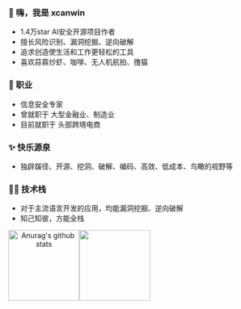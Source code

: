 ### 👋 嗨，我是 xcanwin

- 1.4万star AI安全开源项目作者
- 擅长风险识别、漏洞挖掘、逆向破解
- 追求创造使生活和工作更轻松的工具
- 喜欢蒜蓉炒虾、咖啡、无人机航拍、撸猫

### 💼 职业

- 信息安全专家
- 曾就职于 大型金融业、制造业
- 目前就职于 头部跨境电商

### ✨ 快乐源泉

- 独辟蹊径、开源、挖洞、破解、编码、高效、低成本、鸟瞰的视野等

### 🧑‍💻 技术栈

- 对于主流语言开发的应用，均能漏洞挖掘、逆向破解
- 知己知彼，方能全栈

<div align="center">
<img align="center" height="140px" style="float: left" src="https://github-readme-stats-xcanwin.vercel.app/api?username=xcanwin&show_icons=true&theme=algolia&hide=contribs,prs" alt="Anurag's github stats" /> 
<img align="center" height="140px" style="float: left" src="https://github-readme-stats-xcanwin.vercel.app/api/top-langs/?username=xcanwin&layout=compact&theme=algolia" />
<div style="clear: both"></div>
</div>
